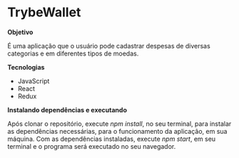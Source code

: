# TrybeWallet

**Objetivo**
  
  É uma aplicação que o usuário pode cadastrar despesas de diversas categorias e em diferentes tipos de moedas. 

**Tecnologias**
  
  * JavaScript
  * React
  * Redux
  
**Instalando dependências e executando**

  Após clonar o repositório, execute _*npm install*_, no seu terminal,  para instalar as dependências necessárias, para o funcionamento da aplicação, em sua máquina. Com as dependências instaladas, execute _*npm start*_, em seu terminal e o programa será executado no seu navegador.
